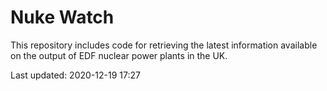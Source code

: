 # Nuke Watch

This repository includes code for retrieving the latest information available on the output of EDF nuclear power plants in the UK.

Last updated: 2020-12-19 17:27